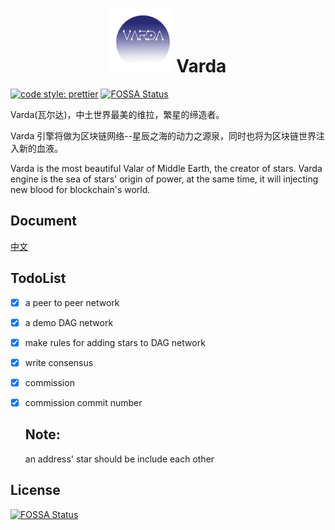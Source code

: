 <h1 align=center><img src="./src/images/logo.jpeg" width=100/> Varda </h1>

[![code style: prettier](https://img.shields.io/badge/code_style-prettier-ff69b4.svg?style=flat-square)](https://github.com/prettier/prettier)
[![FOSSA Status](https://app.fossa.io/api/projects/git%2Bgithub.com%2FVardaIO%2Fvarda.svg?type=shield)](https://app.fossa.io/projects/git%2Bgithub.com%2FVardaIO%2Fvarda?ref=badge_shield)

Varda(瓦尔达)，中土世界最美的维拉，繁星的缔造者。

Varda 引擎将做为区块链网络--星辰之海的动力之源泉，同时也将为区块链世界注入新的血液。

Varda is the most beautiful Valar of Middle Earth, the creator of stars.
Varda engine is the sea of stars' origin of power, at the same time, it will injecting new blood for blockchain's world.

## Document
[中文](https://github.com/VardaIO/varda/blob/master/docs/zh-cn/README.md)


## TodoList

* [x] a peer to peer network
* [x] a demo DAG network
* [x] make rules for adding stars to DAG network
* [x] write consensus
* [x] commission
* [x] commission commit number

  ## Note:

  an address' star should be include each other


## License
[![FOSSA Status](https://app.fossa.io/api/projects/git%2Bgithub.com%2FVardaIO%2Fvarda.svg?type=large)](https://app.fossa.io/projects/git%2Bgithub.com%2FVardaIO%2Fvarda?ref=badge_large)